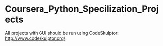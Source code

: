 # Coursera_Python_Specilization_Projects
All projects with GUI should be run using CodeSkulptor:
http://www.codeskulptor.org/
